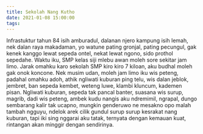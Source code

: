 ```yaml
---
title: Sekolah Nang Kutho
date: 2021-01-08 15:00:00
tags:
---
```

Infrastuktur tahun 84 isih amburadul, dalanan njero kampung isih lemah, nek dalan raya makadaman, yo watune pating gronjal, pating pecungul, gak kenek kanggo lewat sepeda ontel, nekat lewat ngono, sido prothol sepedahe. 
Waktu iku, SMP kelas siji mlebu awan moleh sore sekitar jam limo. Jarak omahku karo sekolah SMP kiro kiro 7 kiloan, aku budhal moleh gak onok koncone. Nek musim udan, moleh jam limo iku wis peteng, padahal omahku adoh, athik ngliwati kuburan ping telu, wis dalan jeblok, jembret, ban sepeda kembet, weteng luwe, klambi kluncum, kademen pisan. Ngliwati kuburan, sepeda tak pancal banter, suasana wis surup, magrib, dadi wis peteng, ambek kudu nangis aku ndremimil, ngrapal, dungo sembarang kalir tak ucapno, mungkin genderuwo ne mesakno opo malah tambah ngguyu, ndelok arek cilik gundul surup surup kesrakat nang kuburan, tapi iki sing nggarai aku tatak, ternyata dengan kemauan kuat, rintangan akan minggir dengan sendirinya.